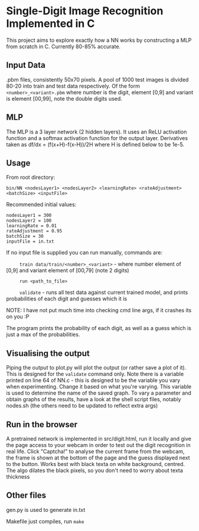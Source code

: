 # Single-Digit Image Recognition Implemented in C

This project aims to explore exactly how a NN works by constructing a MLP from scratch in C.
Currently 80-85% accurate.

## Input Data
.pbm files, consistently 50x70 pixels. A pool of 1000 test images is divided 80-20 into train and test data respectively.
Of the form ```<number>_<variant>.pbm``` where number is the digit, element [0,9] and variant is element [00,99], note the double digits used.

## MLP
The MLP is a 3 layer network (2 hidden layers). It uses an ReLU activation function and a softmax activation function for the output layer. Derivatives taken as df/dx = (f(x+H)-f(x-H))/2H where H is defined below to be 1e-5.

## Usage
From root directory:

```bin/NN <nodesLayer1> <nodesLayer2> <learningRate> <rateAdjustment> <batchSize> <inputFile>```

Recommended initial values:

	nodesLayer1 = 300
	nodesLayer2 = 100
	learningRate = 0.01
	rateAdjustment = 0.95
	batchSize = 30
	inputFile = in.txt

If no input file is supplied you can run manually, commands are:

```		train data/train/<number>_<variant>```
			- where number element of [0,9] and variant element of [00,79] (note 2 digits)

```		run <path_to_file>```

```		validate```
			- runs all test data against current trained model, and prints probabilities of each digit and guesses which it is

NOTE: I have not put much time into checking cmd line args, if it crashes its on you :P

The program prints the probability of each digit, as well as a guess which is just a max of the probabilities.

## Visualising the output
Piping the output to plot.py will plot the output (or rather save a plot of it). This is designed for the ```validate``` command only. Note there is a variable printed on line 64 of NN.c - this is designed to be the variable you vary when experimenting. Change it based on what you're varying. This variable is used to determine the name of the saved graph.
To vary a parameter and obtain graphs of the results, have a look at the shell script files, notably nodes.sh (the others need to be updated to reflect extra args)

## Run in the browser
A pretrained network is implemented in src/digit.html, run it locally and give the page access to your webcam in order to test out the digit recognition in real life. Click "Captcha!" to analyse the current frame from the webcam, the frame is shown at the bottom of the page and the guess displayed next to the button. Works best with black texta on white background, centred. The algo dilates the black pixels, so you don't need to worry about texta thickness

## Other files
gen.py is used to generate in.txt

Makefile just compiles, run ```make```